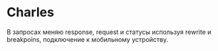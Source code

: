 # Charles
В запросах меняю response, request и статусы используя rewrite и breakpoins, подключение к мобильному устройству.
